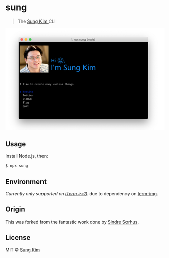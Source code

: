 # sung

> The [Sung Kim ](https://sungkim.co/) CLI

<img src="./source/screenshot.png" width="752">

## Usage

Install Node.js, then:

```
$ npx sung
```

## Environment

_Currently only supported on [iTerm >=3](https://www.iterm2.com/downloads.html)._
due to dependency on [term-img](https://www.npmjs.com/package/term-img).

## Origin

This was forked from the fantastic work done by [Sindre Sorhus](https://github.com/sindresorhus/sindresorhus).

## License

MIT © [Sung Kim](https://sungkim.co/)
